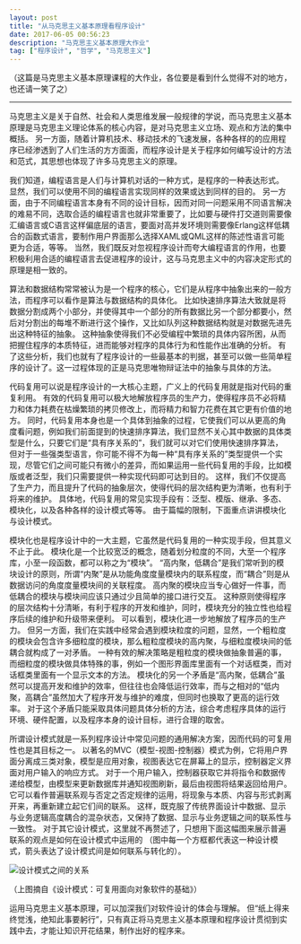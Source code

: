 ```yaml
---
layout: post
title: "从马克思主义基本原理看程序设计"
date: 2017-06-05 00:56:23
description: "马克思主义基本原理大作业"
tag: ["程序设计", "哲学", "马克思主义"]
---
```


（这篇是马克思主义基本原理课程的大作业，各位要是看到什么觉得不对的地方，也还请一笑了之）

---

马克思主义是关于自然、社会和人类思维发展一般规律的学说，而马克思主义基本原理是马克思主义理论体系的核心内容，是对马克思主义立场、观点和方法的集中概括。
另一方面，随着计算机技术、移动技术的飞速发展，各种各样的的应用程序已经渗透到了人们生活的方方面面，而程序设计是关于程序如何编写设计的方法和范式，其思想也体现了许多马克思主义的原理。

我们知道，编程语言是人们与计算机对话的一种方式，是程序的一种表达形式。
显然，我们可以使用不同的编程语言实现同样的效果或达到同样的目的。
另一方面，由于不同编程语言本身有不同的设计目标，因而对同一问题采用不同语言解决的难易不同，选取合适的编程语言也就非常重要了，比如要与硬件打交道则需要像汇编语言或C语言这样偏底层的语言，要面对高并发环境则需要像Erlang这样低耦合的函数式语言，要制作用户界面那么选择XAML或QML这样的陈述性语言可能更为合适，等等。
当然，我们既反对忽视程序设计而夸大编程语言的作用，也要积极利用合适的编程语言去促进程序的设计，这与马克思主义中的内容决定形式的原理是相一致的。

算法和数据结构常常被认为是一个程序的核心，它们是从程序中抽象出来的一般方法，而程序可以看作是算法与数据结构的具体化。
比如快速排序算法大致就是将数据分割成两个小部分，并使得其中一个部分的所有数据比另一个部分都要小，然后对分割出的每堆不断进行这个操作，又比如队列这种数据结构就是对数据先进先出这种特征的抽象。
这种抽象使得我们不必受编程中繁琐的具体内容所困，从而把握住程序的本质特征，进而能够对程序的具体行为和性能作出准确的分析。
有了这些分析，我们也就有了程序设计的一些最基本的判据，甚至可以做一些简单程序的设计了。这一过程体现的正是马克思唯物辩证法中的抽象与具体的方法。

代码复用可以说是程序设计的一大核心主题，广义上的代码复用就是指对代码的重复利用。
有效的代码复用可以极大地解放程序员的生产力，使得程序员不必将精力和体力耗费在枯燥繁琐的拷贝修改上，而将精力和智力花费在其它更有价值的地方。
同时，代码复用本身也是一个具体到抽象的过程，它使我们可以从更高的角度看问题，例如我们前面提到的快速排序算法，我们显然不关心其中数据的具体类型是什么，只要它们是“具有序关系的”，我们就可以对它们使用快速排序算法，
但对于一些强类型语言，你可能不得不为每一种“具有序关系的”类型提供一个实现，尽管它们之间可能只有微小的差异，而如果运用一些代码复用的手段，比如模版或者泛型，我们只需要提供一种实现代码即可达到目的。
这样，我们不仅提高了生产力，而且提升了代码的抽象层次，使得代码的层次结构更为清晰，也有利于将来的维护。
具体地，代码复用的常见实现手段有：泛型、模版、继承、多态、模块化，以及各种各样的设计模式等等。
由于篇幅的限制，下面重点讲讲模块化与设计模式。

模块化也是程序设计中的一大主题，它虽然是代码复用的一种实现手段，但其意义不止于此。
模块化是一个比较宽泛的概念，随着划分粒度的不同，大至一个程序库，小至一段函数，都可以称之为“模块”。
“高内聚，低耦合”是我们常听到的模块设计的原则，所谓“内聚”是从功能角度度量模块内的联系程度，而“耦合”则是从数据访问的角度度量模块间的关联程度。
高内聚的模块应当专心做好一件事，而低耦合的模块与模块间应该只通过少且简单的接口进行交互。
这种原则使得程序的层次结构十分清晰，有利于程序的开发和维护，同时，模块充分的独立性也给程序后续的维护和升级带来便利。
可以看到，模块化进一步地解放了程序员的生产力。
但另一方面，我们在实践中经常会遇到模块粒度的问题，显然，一个粗粒度的模块会包含许多细粒度的模块，那么粗粒度模块的高内聚，与细粒度模块间的低耦合就构成了一对矛盾。
一种有效的解决策略是粗粒度的模块做抽象普遍的事，而细粒度的模块做具体特殊的事，例如一个图形界面库里面有一个对话框类，而对话框类里面有一个显示文本的方法。
模块化的另一个矛盾是“高内聚，低耦合”虽然可以提高开发和维护的效率，但往往也会降低运行效率，而与之相对的“低内聚，高耦合”虽然加大了程序开发与维护的难度，但同时也换取了更高的运行效率。
对于这个矛盾只能采取具体问题具体分析的方法，综合考虑程序具体的运行环境、硬件配置，以及程序本身的设计目标，进行合理的取舍。

所谓设计模式就是一系列程序设计中常见问题的通用解决方案，因而代码的可复用性也是其目标之一。
以著名的MVC（模型-视图-控制器）模式为例，它将用户界面分离成三类对象，模型是应用对象，视图表达它在屏幕上的显示，控制器定义界面对用户输入的响应方式。
对于一个用户输入，控制器获取它并将指令和数据传递给模型，由模型来更新数据库并通知视图刷新，最后由视图将结果返回给用户。
它可以看作普遍联系观与否定之否定规律的运用，将现象与本质、内容与形式剥离开来，再重新建立起它们间的联系。
这样，既克服了传统界面设计中数据、显示与业务逻辑高度耦合的混杂状态，又保持了数据、显示与业务逻辑之间的联系性与一致性。
对于其它设计模式，这里就不再赘述了，只想用下面这幅图来展示普遍联系的观点是如何在设计模式中运用的
（图中每一个方框都代表这一种设计模式，箭头表达了设计模式间是如何联系与转化的）。

![设计模式之间的关系](/images/posts/MarxismInProgramDesign)

（上图摘自《设计模式：可复用面向对象软件的基础》）

运用马克思主义基本原理，可以加深我们对软件设计的体会与理解。
但“纸上得来终觉浅，绝知此事要躬行”，只有真正将马克思主义基本原理和程序设计贯彻到实践中去，才能让知识开花结果，制作出好的程序来。

